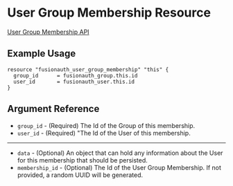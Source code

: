 # User Group Membership Resource

[User Group Membership API](https://fusionauth.io/docs/apis/groups#request-5)

## Example Usage

```hcl
resource "fusionauth_user_group_membership" "this" {
  group_id      = fusionauth_group.this.id
  user_id       = fusionauth_user.this.id
}
```

## Argument Reference

* `group_id` - (Required) The Id of the Group of this membership.
* `user_id` - (Required) "The Id of the User of this membership.

---

* `data` - (Optional) An object that can hold any information about the User for this membership that should be persisted.
* `membership_id` - (Optional) The Id of the User Group Membership. If not provided, a random UUID will be generated.
